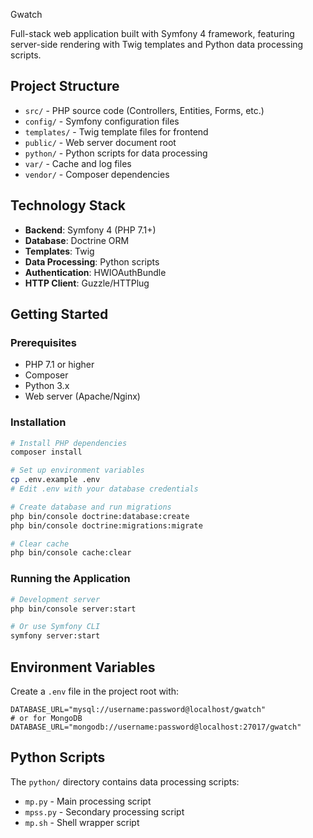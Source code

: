  Gwatch

Full-stack web application built with Symfony 4 framework, featuring server-side rendering with Twig templates and Python data processing scripts.

## Project Structure

- `src/` - PHP source code (Controllers, Entities, Forms, etc.)
- `config/` - Symfony configuration files
- `templates/` - Twig template files for frontend
- `public/` - Web server document root
- `python/` - Python scripts for data processing
- `var/` - Cache and log files
- `vendor/` - Composer dependencies

## Technology Stack

- **Backend**: Symfony 4 (PHP 7.1+)
- **Database**: Doctrine ORM
- **Templates**: Twig
- **Data Processing**: Python scripts
- **Authentication**: HWIOAuthBundle
- **HTTP Client**: Guzzle/HTTPlug

## Getting Started

### Prerequisites
- PHP 7.1 or higher
- Composer
- Python 3.x
- Web server (Apache/Nginx)

### Installation
```bash
# Install PHP dependencies
composer install

# Set up environment variables
cp .env.example .env
# Edit .env with your database credentials

# Create database and run migrations
php bin/console doctrine:database:create
php bin/console doctrine:migrations:migrate

# Clear cache
php bin/console cache:clear
```

### Running the Application
```bash
# Development server
php bin/console server:start

# Or use Symfony CLI
symfony server:start
```

## Environment Variables

Create a `.env` file in the project root with:
```
DATABASE_URL="mysql://username:password@localhost/gwatch"
# or for MongoDB
DATABASE_URL="mongodb://username:password@localhost:27017/gwatch"
```

## Python Scripts

The `python/` directory contains data processing scripts:
- `mp.py` - Main processing script
- `mpss.py` - Secondary processing script
- `mp.sh` - Shell wrapper script 